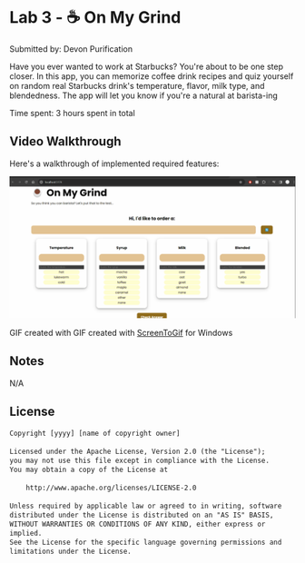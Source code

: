 # Lab 3 - ☕ On My Grind

Submitted by: Devon Purification

Have you ever wanted to work at Starbucks? You're about to be one step closer. In this app, you can memorize coffee drink recipes and quiz yourself on random real Starbucks drink's temperature, flavor, milk type, and blendedness. The app will let you know if you're a natural at barista-ing

Time spent: 3 hours spent in total

## Video Walkthrough

Here's a walkthrough of implemented required features:

![Video Walkthrough](Lab3_Barista.gif)

<!-- Replace this with whatever GIF tool you used! -->
GIF created with GIF created with [ScreenToGif](https://www.screentogif.com/) for Windows

## Notes

N/A

## License

    Copyright [yyyy] [name of copyright owner]

    Licensed under the Apache License, Version 2.0 (the "License");
    you may not use this file except in compliance with the License.
    You may obtain a copy of the License at

        http://www.apache.org/licenses/LICENSE-2.0

    Unless required by applicable law or agreed to in writing, software
    distributed under the License is distributed on an "AS IS" BASIS,
    WITHOUT WARRANTIES OR CONDITIONS OF ANY KIND, either express or implied.
    See the License for the specific language governing permissions and
    limitations under the License.
